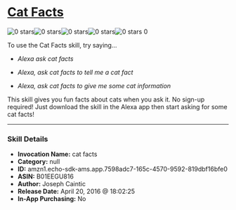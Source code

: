 # [Cat Facts](http://alexa.amazon.com/#skills/amzn1.echo-sdk-ams.app.7598adc7-165c-4570-9592-819dbf16bfe0)
![0 stars](../../images/ic_star_border_black_18dp_1x.png)![0 stars](../../images/ic_star_border_black_18dp_1x.png)![0 stars](../../images/ic_star_border_black_18dp_1x.png)![0 stars](../../images/ic_star_border_black_18dp_1x.png)![0 stars](../../images/ic_star_border_black_18dp_1x.png) 0

To use the Cat Facts skill, try saying...

* *Alexa ask cat facts*

* *Alexa, ask cat facts to tell me a cat fact*

* *Alexa, ask cat facts to give me some cat information*

This skill gives you fun facts about cats when you ask it. No sign-up required! Just download the skill in the Alexa app then start asking for some cat facts!

***

### Skill Details

* **Invocation Name:** cat facts
* **Category:** null
* **ID:** amzn1.echo-sdk-ams.app.7598adc7-165c-4570-9592-819dbf16bfe0
* **ASIN:** B01EEGU816
* **Author:** Joseph Caintic
* **Release Date:** April 20, 2016 @ 18:02:25
* **In-App Purchasing:** No
